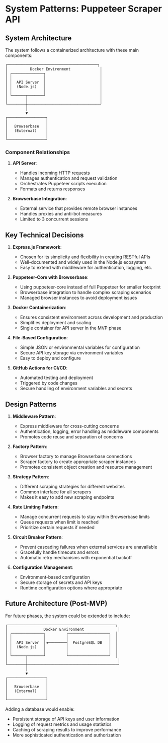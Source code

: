 # System Patterns: Puppeteer Scraper API

## System Architecture

The system follows a containerized architecture with these main components:

```
┌────────────────────────────────────────┐
│          Docker Environment             │
│ ┌──────────────┐                        │
│ │              │                        │
│ │  API Server  │                        │
│ │  (Node.js)   │                        │
│ │              │                        │
│ └──────┬───────┘                        │
│        │                                │
└────────┼────────────────────────────────┘
         │
         ▼
┌─────────────────┐
│                 │
│   Browserbase   │
│   (External)    │
│                 │
└─────────────────┘
```

### Component Relationships

1. **API Server**:

   - Handles incoming HTTP requests
   - Manages authentication and request validation
   - Orchestrates Puppeteer scripts execution
   - Formats and returns responses

2. **Browserbase Integration**:
   - External service that provides remote browser instances
   - Handles proxies and anti-bot measures
   - Limited to 3 concurrent sessions

## Key Technical Decisions

1. **Express.js Framework**:

   - Chosen for its simplicity and flexibility in creating RESTful APIs
   - Well-documented and widely used in the Node.js ecosystem
   - Easy to extend with middleware for authentication, logging, etc.

2. **Puppeteer-Core with Browserbase**:

   - Using puppeteer-core instead of full Puppeteer for smaller footprint
   - Browserbase integration to handle complex scraping scenarios
   - Managed browser instances to avoid deployment issues

3. **Docker Containerization**:

   - Ensures consistent environment across development and production
   - Simplifies deployment and scaling
   - Single container for API server in the MVP phase

4. **File-Based Configuration**:

   - Simple JSON or environmental variables for configuration
   - Secure API key storage via environment variables
   - Easy to deploy and configure

5. **GitHub Actions for CI/CD**:
   - Automated testing and deployment
   - Triggered by code changes
   - Secure handling of environment variables and secrets

## Design Patterns

1. **Middleware Pattern**:

   - Express middleware for cross-cutting concerns
   - Authentication, logging, error handling as middleware components
   - Promotes code reuse and separation of concerns

2. **Factory Pattern**:

   - Browser factory to manage Browserbase connections
   - Scraper factory to create appropriate scraper instances
   - Promotes consistent object creation and resource management

3. **Strategy Pattern**:

   - Different scraping strategies for different websites
   - Common interface for all scrapers
   - Makes it easy to add new scraping endpoints

4. **Rate Limiting Pattern**:

   - Manage concurrent requests to stay within Browserbase limits
   - Queue requests when limit is reached
   - Prioritize certain requests if needed

5. **Circuit Breaker Pattern**:

   - Prevent cascading failures when external services are unavailable
   - Gracefully handle timeouts and errors
   - Automatic retry mechanisms with exponential backoff

6. **Configuration Management**:
   - Environment-based configuration
   - Secure storage of secrets and API keys
   - Runtime configuration options where appropriate

## Future Architecture (Post-MVP)

For future phases, the system could be extended to include:

```
┌────────────────────────────────────────────────┐
│                Docker Environment               │
│ ┌──────────────┐         ┌──────────────────┐  │
│ │              │         │                  │  │
│ │  API Server  │◄────────┤  PostgreSQL DB   │  │
│ │  (Node.js)   │         │                  │  │
│ │              │         │                  │  │
│ └──────┬───────┘         └──────────────────┘  │
│        │                                        │
└────────┼────────────────────────────────────────┘
         │
         ▼
┌─────────────────┐
│                 │
│   Browserbase   │
│   (External)    │
│                 │
└─────────────────┘
```

Adding a database would enable:

- Persistent storage of API keys and user information
- Logging of request metrics and usage statistics
- Caching of scraping results to improve performance
- More sophisticated authentication and authorization
